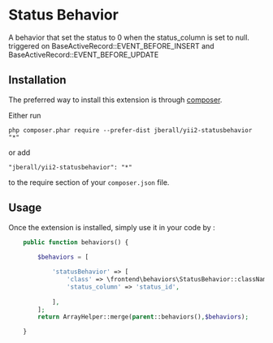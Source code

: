Status Behavior
===============
A behavior that set the status to 0 when the status_column is set to null.  triggered on BaseActiveRecord::EVENT_BEFORE_INSERT and BaseActiveRecord::EVENT_BEFORE_UPDATE

Installation
------------

The preferred way to install this extension is through [composer](http://getcomposer.org/download/).

Either run

```
php composer.phar require --prefer-dist jberall/yii2-statusbehavior "*"
```

or add

```
"jberall/yii2-statusbehavior": "*"
```

to the require section of your `composer.json` file.


Usage
-----

Once the extension is installed, simply use it in your code by  :

```php
    public function behaviors() {
        
        $behaviors = [

            'statusBehavior' => [
				'class' => \frontend\behaviors\StatusBehavior::className(),
				'status_column' => 'status_id',
				
			],
        ];
        return ArrayHelper::merge(parent::behaviors(),$behaviors);

    }  